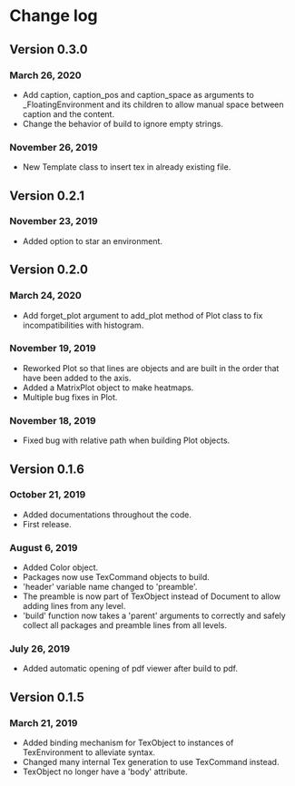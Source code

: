 # Change log

## Version 0.3.0

### March 26, 2020
- Add caption, caption_pos and caption_space as arguments to _FloatingEnvironment and its children to allow manual space between caption and the content.
- Change the behavior of build to ignore empty strings.

### November 26, 2019
- New Template class to insert tex in already existing file.

## Version 0.2.1

### November 23, 2019
- Added option to star an environment.

## Version 0.2.0

### March 24, 2020
- Add forget_plot argument to add_plot method of Plot class to fix incompatibilities with histogram.

### November 19, 2019
- Reworked Plot so that lines are objects and are built in the order that have been added to the axis.
- Added a MatrixPlot object to make heatmaps.
- Multiple bug fixes in Plot.

### November 18, 2019
- Fixed bug with relative path when building Plot objects.

## Version 0.1.6

### October 21, 2019
- Added documentations throughout the code.
- First release.

### August 6, 2019

- Added Color object.
- Packages now use TexCommand objects to build.
- 'header' variable name changed to 'preamble'.
- The preamble is now part of TexObject instead of Document to allow adding lines from any level.
- 'build' function now takes a 'parent' arguments to correctly and safely collect all packages and preamble lines from all levels.

### July 26, 2019

- Added automatic opening of pdf viewer after build to pdf.

## Version 0.1.5

### March 21, 2019

- Added binding mechanism for TexObject to instances of TexEnvironment to alleviate syntax.
- Changed many internal Tex generation to use TexCommand instead.
- TexObject no longer have a 'body' attribute.
